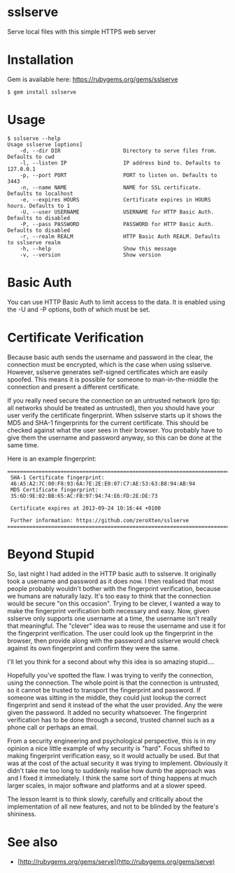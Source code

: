 sslserve
========

Serve local files with this simple HTTPS web server

Installation
============

Gem is available here: https://rubygems.org/gems/sslserve

    $ gem install sslserve

Usage
=====

    $ sslserve --help
    Usage sslserve [options]
        -d, --dir DIR                    Directory to serve files from. Defaults to cwd
        -l, --listen IP                  IP address bind to. Defaults to 127.0.0.1
        -p, --port PORT                  PORT to listen on. Defaults to 3443
        -n, --name NAME                  NAME for SSL certificate. Defaults to localhost
        -e, --expires HOURS              Certificate expires in HOURS hours. Defaults to 1
        -U, --user USERNAME              USERNAME for HTTP Basic Auth. Defaults to disabled
        -P, --pass PASSWORD              PASSWORD for HTTP Basic Auth. Defaults to disabled
        -r, --realm REALM                HTTP Basic Auth REALM. Defaults to sslserve realm
        -h, --help                       Show this message
        -v, --version                    Show version


Basic Auth
==========

You can use HTTP Basic Auth to limit access to the data. It is enabled using the -U and -P options, both of which must be set.

Certificate Verification
========================

Because basic auth sends the username and password in the clear, the connection must be encrypted, which is the case when using sslserve. However, sslserve generates self-signed certificates which are easily spoofed. This means it is possible for someone to man-in-the-middle the connection and present a different certificate. 

If you really need secure the connection on an untrusted network (pro tip: all networks should be treated as untrusted), then you should have your user verify the certificate fingerprint. When sslserve starts up it shows the MD5 and SHA-1 fingerprints for the current certificate. This should be checked against what the user sees in their browser. You probably have to give them the username and password anyway, so this can be done at the same time.

Here is an example fingerprint:

    ==============================================================================
     SHA-1 Certificate fingerprint:
     46:A5:A2:7C:00:F8:93:6A:7E:2E:E0:07:C7:AE:53:63:B8:94:AB:94
     MD5 Certificate fingerprint:
     35:6D:9E:02:BB:65:AC:FB:97:94:74:E6:FD:2E:DE:73

     Certificate expires at 2013-09-24 10:16:44 +0100

     Further information: https://github.com/zeroXten/sslserve
    ==============================================================================

Beyond Stupid
=============

So, last night I had added in the HTTP basic auth to sslserve. It originally took a username and password as it does now. I then realised that most people probably wouldn't bother with the fingerprint verification, because we humans are naturally lazy. It's too easy to think that the connection would be secure "on this occasion". Trying to be clever, I wanted a way to make the fingerprint verification both necessary and easy. Now, given sslserve only supports one username at a time, the username isn't really that meaningful. The "clever" idea was to reuse the username and use it for the fingerprint verification. The user could look up the fingerprint in the browser, then provide along with the password and sslserve would check against its own fingerprint and confirm they were the same.

I'll let you think for a second about why this idea is so amazing stupid....





Hopefully you've spotted the flaw. I was trying to verify the connection, using the connection. The whole point is that the connection is untrusted, so it cannot be trusted to transport the fingerprint and password. If someone was sitting in the middle, they could just lookup the correct fingerprint and send it instead of the what the user provided. Any the were given the password. It added no security whatsoever. The fingerprint verification has to be done through a second, trusted channel such as a phone call or perhaps an email.

From a security engineering and psychological perspective, this is in my opinion a nice little example of why security is "hard". Focus shifted to making fingerprint verification easy, so it would actually be used. But that was at the cost of the actual security it was trying to implement. Obviously it didn't take me too long to suddenly realise how dumb the approach was and I fixed it immediately. I think the same sort of thing happens at much larger scales, in major software and platforms and at a slower speed. 

The lesson learnt is to think slowly, carefully and critically about the implementation of all new features, and not to be blinded by the feature's shininess.

See also
========

* [http://rubygems.org/gems/serve](http://rubygems.org/gems/serve)
